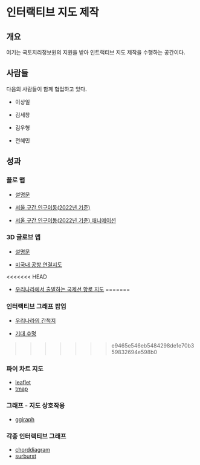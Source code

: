 # 인터랙티브 지도 제작


## 개요

여기는 국토지리정보원의 지원을 받아 인트랙티브 지도 제작을 수행하는
공간이다.

## 사람들

다음의 사람들이 함께 협업하고 있다.

- 이상일

- 김세창

- 김우형

- 전혜민

## 성과

### 플로 맵

- [설명문](https://snu-sds.github.io/2024_interactive_maps/flowmap.html)

- [서울 구간 인구이동(2022년
  기준)](https://snu-sds.github.io/2024_interactive_maps/flowmapblue.html)

- [서울 구간 인구이동(2022년 기준)
  애니메이션](https://snu-sds.github.io/2024_interactive_maps/flowmapblue_ani.html)

### 3D 글로브 맵

- [설명문](https://snu-sds.github.io/2024_interactive_maps/globe.html)

- [미국내 공항
  연결지도](https://snu-sds.github.io/2024_interactive_maps/globe_arc.html)

<<<<<<< HEAD
- [우리나라에서 출발하는 국제선 항로
  지도](https://snu-sds.github.io/2024_interactive_maps/korea_arc.html)
=======
### 인터랙티브 그래프 팝업

- [우리나라의 간척지](https://snu-sds.github.io/2024_interactive_maps/Interactive_Map_Slide_Image.html)

- [기대 수명](https://snu-sds.github.io/2024_interactive_maps/Life_Expectancy.html)
>>>>>>> e9465e546eb5484298de1e70b359832694e598b0

### 파이 차트 지도

- [leaflet](https://snu-sds.github.io/2024_interactive_maps/piemap.html)
- [tmap](https://snu-sds.github.io/2024_interactive_maps/new_piemap.html)

### 그래프 - 지도 상호작용
- [ggiraph](https://snu-sds.github.io/2024_interactive_maps/ggiraph.html)

### 각종 인터랙티브 그래프
- [chorddiagram](https://snu-sds.github.io/2024_interactive_maps/return_chorddiagram.html)
- [surburst](https://snu-sds.github.io/2024_interactive_maps/sunburst.html)

